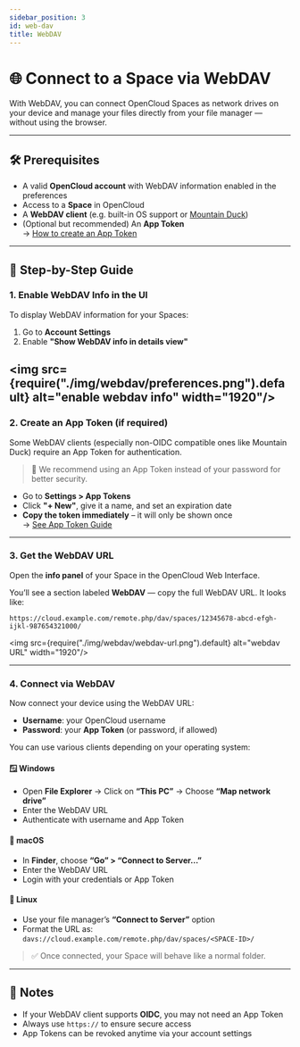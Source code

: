 ```yaml
---
sidebar_position: 3
id: web-dav
title: WebDAV
---
```


# 🌐 Connect to a Space via WebDAV

With WebDAV, you can connect OpenCloud Spaces as network drives on your device and manage your files directly from your
file manager — without using the browser.

---

## 🛠️ Prerequisites

- A valid **OpenCloud account** with WebDAV information enabled in the preferences
- Access to a **Space** in OpenCloud
- A **WebDAV client** (e.g. built-in OS support or [Mountain Duck](https://mountainduck.io/))
- (Optional but recommended) An **App Token**  
  → [How to create an App Token](./app-tokens.md)

---

## 🔧 Step-by-Step Guide

### 1. Enable WebDAV Info in the UI

To display WebDAV information for your Spaces:

1. Go to **Account Settings**
2. Enable **"Show WebDAV info in details view"**

## <img src={require("./img/webdav/preferences.png").default} alt="enable webdav info" width="1920"/>

### 2. Create an App Token (if required)

Some WebDAV clients (especially non-OIDC compatible ones like Mountain Duck) require an App Token for authentication.

> 🔐 We recommend using an App Token instead of your password for better security.

- Go to **Settings > App Tokens**
- Click **"+ New"**, give it a name, and set an expiration date
- **Copy the token immediately** – it will only be shown once  
  → [See App Token Guide](./app-tokens.md)

---

### 3. Get the WebDAV URL

Open the **info panel** of your Space in the OpenCloud Web Interface.

You’ll see a section labeled **WebDAV** — copy the full WebDAV URL. It looks like:

`https://cloud.example.com/remote.php/dav/spaces/12345678-abcd-efgh-ijkl-987654321000/`

<img src={require("./img/webdav/webdav-url.png").default} alt="webdav URL" width="1920"/>

---

### 4. Connect via WebDAV

Now connect your device using the WebDAV URL:

- **Username**: your OpenCloud username
- **Password**: your **App Token** (or password, if allowed)

You can use various clients depending on your operating system:

#### 🪟 Windows

- Open **File Explorer** → Click on **“This PC”** → Choose **“Map network drive”**
- Enter the WebDAV URL
- Authenticate with username and App Token

#### 🍎 macOS

- In **Finder**, choose **“Go” > “Connect to Server…”**
- Enter the WebDAV URL
- Login with your credentials or App Token

#### 🐧 Linux

- Use your file manager’s **“Connect to Server”** option
- Format the URL as:  
  `davs://cloud.example.com/remote.php/dav/spaces/<SPACE-ID>/`

> ✅ Once connected, your Space will behave like a normal folder.

---

## 📌 Notes

- If your WebDAV client supports **OIDC**, you may not need an App Token
- Always use `https://` to ensure secure access
- App Tokens can be revoked anytime via your account settings
